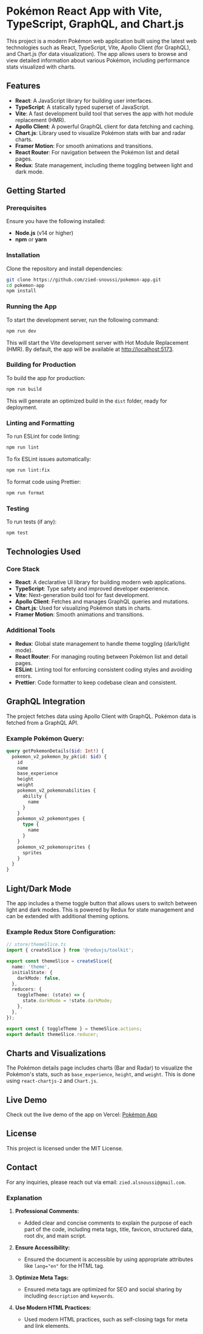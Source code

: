 # Pokémon React App with Vite, TypeScript, GraphQL, and Chart.js

This project is a modern Pokémon web application built using the latest web technologies such as React, TypeScript, Vite, Apollo Client (for GraphQL), and Chart.js (for data visualization). The app allows users to browse and view detailed information about various Pokémon, including performance stats visualized with charts.

## Features

- **React**: A JavaScript library for building user interfaces.
- **TypeScript**: A statically typed superset of JavaScript.
- **Vite**: A fast development build tool that serves the app with hot module replacement (HMR).
- **Apollo Client**: A powerful GraphQL client for data fetching and caching.
- **Chart.js**: Library used to visualize Pokémon stats with bar and radar charts.
- **Framer Motion**: For smooth animations and transitions.
- **React Router**: For navigation between the Pokémon list and detail pages.
- **Redux**: State management, including theme toggling between light and dark mode.

## Getting Started

### Prerequisites

Ensure you have the following installed:

- **Node.js** (v14 or higher)
- **npm** or **yarn**

### Installation

Clone the repository and install dependencies:

```bash
git clone https://github.com/zied-snoussi/pokemon-app.git
cd pokemon-app
npm install
```

### Running the App

To start the development server, run the following command:

```bash
npm run dev
```

This will start the Vite development server with Hot Module Replacement (HMR). By default, the app will be available at [http://localhost:5173](http://localhost:5173).

### Building for Production

To build the app for production:

```bash
npm run build
```

This will generate an optimized build in the `dist` folder, ready for deployment.

### Linting and Formatting

To run ESLint for code linting:

```bash
npm run lint
```

To fix ESLint issues automatically:

```bash
npm run lint:fix
```

To format code using Prettier:

```bash
npm run format
```

### Testing

To run tests (if any):

```bash
npm test
```

## Technologies Used

### Core Stack

- **React**: A declarative UI library for building modern web applications.
- **TypeScript**: Type safety and improved developer experience.
- **Vite**: Next-generation build tool for fast development.
- **Apollo Client**: Fetches and manages GraphQL queries and mutations.
- **Chart.js**: Used for visualizing Pokémon stats in charts.
- **Framer Motion**: Smooth animations and transitions.

### Additional Tools

- **Redux**: Global state management to handle theme toggling (dark/light mode).
- **React Router**: For managing routing between Pokémon list and detail pages.
- **ESLint**: Linting tool for enforcing consistent coding styles and avoiding errors.
- **Prettier**: Code formatter to keep codebase clean and consistent.

## GraphQL Integration

The project fetches data using Apollo Client with GraphQL. Pokémon data is fetched from a GraphQL API.

### Example Pokémon Query:

```graphql
query getPokemonDetails($id: Int!) {
  pokemon_v2_pokemon_by_pk(id: $id) {
    id
    name
    base_experience
    height
    weight
    pokemon_v2_pokemonabilities {
      ability {
        name
      }
    }
    pokemon_v2_pokemontypes {
      type {
        name
      }
    }
    pokemon_v2_pokemonsprites {
      sprites
    }
  }
}
```

## Light/Dark Mode

The app includes a theme toggle button that allows users to switch between light and dark modes. This is powered by Redux for state management and can be extended with additional theming options.

### Example Redux Store Configuration:

```ts
// store/themeSlice.ts
import { createSlice } from '@reduxjs/toolkit';

export const themeSlice = createSlice({
  name: 'theme',
  initialState: {
    darkMode: false,
  },
  reducers: {
    toggleTheme: (state) => {
      state.darkMode = !state.darkMode;
    },
  },
});

export const { toggleTheme } = themeSlice.actions;
export default themeSlice.reducer;
```

## Charts and Visualizations

The Pokémon details page includes charts (Bar and Radar) to visualize the Pokémon's stats, such as `base_experience`, `height`, and `weight`. This is done using `react-chartjs-2` and `Chart.js`.

## Live Demo

Check out the live demo of the app on Vercel: [Pokémon App](https://pokemon-app-beta-rouge.vercel.app/)

## License

This project is licensed under the MIT License.

## Contact

For any inquiries, please reach out via email: `zied.alsnoussi@gmail.com`.


### Explanation

1. **Professional Comments:**
   - Added clear and concise comments to explain the purpose of each part of the code, including meta tags, title, favicon, structured data, root div, and main script.

2. **Ensure Accessibility:**
   - Ensured the document is accessible by using appropriate attributes like `lang="en"` for the HTML tag.

3. **Optimize Meta Tags:**
   - Ensured meta tags are optimized for SEO and social sharing by including `description` and `keywords`.

4. **Use Modern HTML Practices:**
   - Used modern HTML practices, such as self-closing tags for meta and link elements.